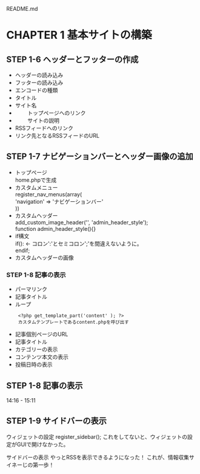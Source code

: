 README.md

# CHAPTER 1 基本サイトの構築
## STEP 1-6 ヘッダーとフッターの作成

 - <?php get_header(); ?>  
	ヘッダーの読み込み
 - <?php get_footer(); ?>  
	フッターの読み込み
 - <?php bloginfo('charset'); ?>  
	エンコードの種類
 - <?php bloginfo('name'); ?>  
	タイトル
 - <?php wp_title(); ?>  
	サイト名
 - <?php echo home_url(); ?>　　
	トップページへのリンク
 - <?php bloginfo('description' ); ?>　　
	サイトの説明
 - <?php bloginfo('rss2_url' ); ?>
	RSSフィードへのリンク
 - <?php bloginfo('template_url' ); ?>
	リンク先となるRSSフィードのURL

## STEP 1-7 ナビゲーションバーとヘッダー画像の追加
 - トップページ  
	home.phpで生成
 - カスタムメニュー  
	register_nav_menus(array(  
	'navigation' => 'ナビゲーションバー'  
	))
 - カスタムヘッダー  
	add_custom_image_header('', 'admin_header_style');  
	function admin_header_style(){}
 - if構文  
	if(): <- コロン':'とセミコロン';'を間違えないように。  
	endif;  
 - <?php  header_image();  ?>  
	カスタムヘッダーの画像

### STEP 1-8 記事の表示
 - <?php the_permalink(); ?>  
	パーマリンク
 - <?php the_title(); ?>  
	記事タイトル
 - ループ  
	<?php  if(have_posts()): while (have_posts()): the_post(); ?>  
		<?php get_template_part('content' ); ?>  
		カスタムテンプレートであるcontent.phpを呼び出す  
	<?php endwhile; endif; ?>  
 - 記事個別ページのURL  
	<?php the_permalink(); ?>
 - 記事タイトル  
 	<?php the_title(); ?>
 - カテゴリーの表示  
	<?php hte_category(''); ?>
 - コンテンツ本文の表示  
	<?php the_content( ); ?>
 - 投稿日時の表示  
	<?php get_the_date(); ?>

## STEP 1-8 記事の表示
14:16 - 15:11

## STEP 1-9 サイドバーの表示
ウィジェットの設定
register_sidebar();
これをしてないと、ウィジェットの設定がGUIで開けなかった。

サイドバーの表示
やっとRSSを表示できるようになった！
これが、情報収集サイネーじの第一歩！
